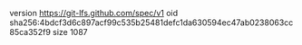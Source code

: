 version https://git-lfs.github.com/spec/v1
oid sha256:4bdcf3d6c897acf99c535b25481defc1da630594ec47ab0238063cc85ca352f9
size 1087
